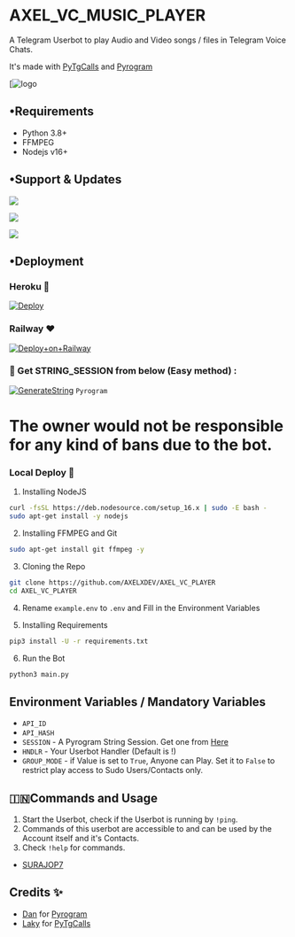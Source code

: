 # AXEL_VC_MUSIC_PLAYER
A Telegram Userbot to play Audio and Video songs / files in Telegram Voice Chats.

It's made with [PyTgCalls](https://github.com/pytgcalls/pytgcalls) and [Pyrogram](https://github.com/pyrogram/pyrogram)


[![logo](https://telegra.ph//file/4065c4735c15fefcd7afc.jpg)


## •Requirements
- Python 3.8+
- FFMPEG
- Nodejs v16+
## •Support & Updates 
<a href="https://t.me/AXEL_SUPPPORTXD"><img src="https://img.shields.io/badge/Join-Telegram%20Channel-red.svg?logo=Telegram"></a>

<a href="https://t.me/AXEL_SUPPORT"><img src="https://img.shields.io/badge/Join-Telegram%20Group-blue.svg?logo=telegram"></a>

<a href="https://t.me/A_xe_l"><img src="https://img.shields.io/badge/AXEL -2cb6e0?style=for-the-badge&logo=telegram&logoColor=white"></a>

## •Deployment

### Heroku 🥵
[![Deploy](https://www.herokucdn.com/deploy/button.svg)](https://heroku.com/deploy)

### Railway ❤
[![Deploy+on+Railway](https://railway.app/button.svg)](https://railway.app/new/template?template=https://github.com/AXELXDEV/AXEL_VC_PLAYER=API_ID,API_HASH,GROUP_MODE,HNDLR,SESSION) 

### 🧪 Get STRING_SESSION from below (Easy method) :

[![GenerateString](https://img.shields.io/badge/repl.it-generateString-yellowgreen)](https://t.me/TELETHON_PYROGRAM_STRINGBOT) ``Pyrogram``

# The owner would not be responsible for any kind of bans due to the bot.


### Local Deploy 👿
1) Installing NodeJS
```bash
curl -fsSL https://deb.nodesource.com/setup_16.x | sudo -E bash -
sudo apt-get install -y nodejs
```

2) Installing FFMPEG and Git
```bash
sudo apt-get install git ffmpeg -y
```

3) Cloning the Repo
```bash
git clone https://github.com/AXELXDEV/AXEL_VC_PLAYER
cd AXEL_VC_PLAYER
```

4) Rename `example.env` to `.env` and Fill in the Environment Variables

5) Installing Requirements
```bash
pip3 install -U -r requirements.txt
```

6) Run the Bot
```bash
python3 main.py
```


## Environment Variables / Mandatory Variables
- `API_ID`
- `API_HASH`
- `SESSION` - A Pyrogram String Session. Get one from [Here](https://t.me/TELETHON_PYROGRAM_STRINGBOT)
- `HNDLR` - Your Userbot Handler (Default is !)
- `GROUP_MODE` - if Value is set to `True`, Anyone can Play. Set it to `False` to restrict play access to Sudo Users/Contacts only.


## 🇮🇳Commands and Usage
1) Start the Userbot, check if the Userbot is running by `!ping`.
2) Commands of this userbot are accessible to and can be used by the Account itself and it's Contacts.
3) Check `!help` for commands.

- [SURAJOP7](https://github.com/SURAJOP7/AXEL.git) 

## Credits ✨
- [Dan](https://github.com/delivrance) for [Pyrogram](https://github.com/pyrogram/pyrogram)
- [Laky](https://github.com/Laky-64) for [PyTgCalls](https://github.com/pytgcalls/pytgcalls)
